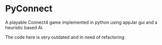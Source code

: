 # PyConnect
A playable Connect4 game implemented in python using appJar gui and a heuristic based AI.

The code here is very outdated and in need of refactoring.

